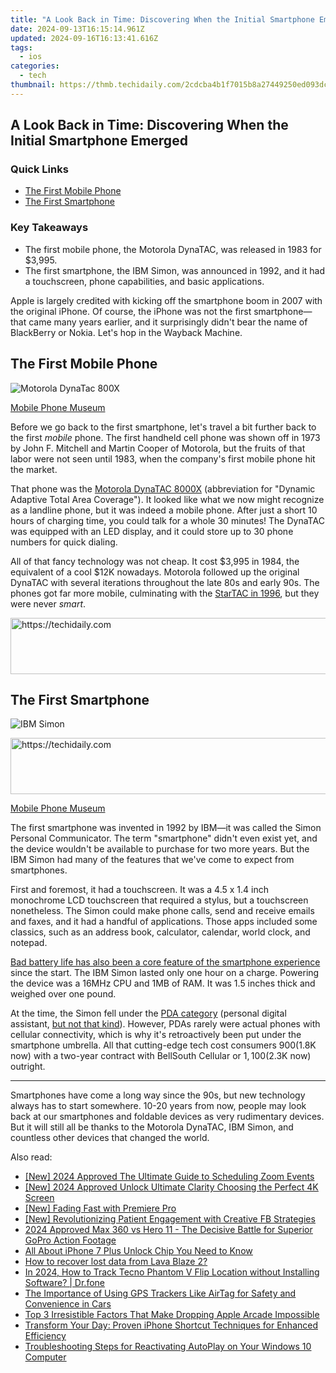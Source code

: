 ```yaml
---
title: "A Look Back in Time: Discovering When the Initial Smartphone Emerged"
date: 2024-09-13T16:15:14.961Z
updated: 2024-09-16T16:13:41.616Z
tags:
  - ios
categories:
  - tech
thumbnail: https://thmb.techidaily.com/2cdcba4b1f7015b8a27449250ed093dcedd443fa9b99fd4da2116bc1b6fb0847.jpg
---
```


## A Look Back in Time: Discovering When the Initial Smartphone Emerged

### Quick Links

* [The First Mobile Phone](https://mondly-stories.techidaily.com/from-monday-to-sunday-in-korea-your-simplified-guide/)
* [The First Smartphone](https://some-guidance.techidaily.com/the-ultimate-visual-fidelity-in-a-box-eizos-cg318-4k-for-2024/)

### Key Takeaways

* The first mobile phone, the Motorola DynaTAC, was released in 1983 for $3,995.
* The first smartphone, the IBM Simon, was announced in 1992, and it had a touchscreen, phone capabilities, and basic applications.

 Apple is largely credited with kicking off the smartphone boom in 2007 with the original iPhone. Of course, the iPhone was not the first smartphone—that came many years earlier, and it surprisingly didn't bear the name of BlackBerry or Nokia. Let's hop in the Wayback Machine.

##  The First Mobile Phone

![Motorola DynaTac 800X](https://static1.howtogeekimages.com/wordpress/wp-content/uploads/2024/01/motorola-dynatac-800x.png) 

[Mobile Phone Museum](https://www.mobilephonemuseum.com/phone-detail/dynatac-8000x)

 Before we go back to the first smartphone, let's travel a bit further back to the first _mobile_ phone. The first handheld cell phone was shown off in 1973 by John F. Mitchell and Martin Cooper of Motorola, but the fruits of that labor were not seen until 1983, when the company's first mobile phone hit the market.

 That phone was the [Motorola DynaTAC 8000X](https://en.wikipedia.org/wiki/Motorola%5FDynaTAC) (abbreviation for "Dynamic Adaptive Total Area Coverage"). It looked like what we now might recognize as a landline phone, but it was indeed a mobile phone. After just a short 10 hours of charging time, you could talk for a whole 30 minutes! The DynaTAC was equipped with an LED display, and it could store up to 30 phone numbers for quick dialing.

 All of that fancy technology was not cheap. It cost $3,995 in 1984, the equivalent of a cool $12K nowadays. Motorola followed up the original DynaTAC with several iterations throughout the late 80s and early 90s. The phones got far more mobile, culminating with the [StarTAC in 1996](https://en.wikipedia.org/wiki/Motorola%5FStarTAC), but they were never _smart_.

<!-- affiliate ads begin -->
<a href="https://unicoeye.pxf.io/c/5597632/2134241/18498" target="_top" id="2134241">
  <img src="//a.impactradius-go.com/display-ad/18498-2134241" border="0" alt="https://techidaily.com" width="728" height="90"/>
</a>
<img height="0" width="0" src="https://unicoeye.pxf.io/i/5597632/2134241/18498" style="position:absolute;visibility:hidden;" border="0" />
<!-- affiliate ads end -->

##  The First Smartphone

![IBM Simon](https://static1.howtogeekimages.com/wordpress/wp-content/uploads/2024/01/ibm-simon.png) 

<!-- affiliate ads begin -->
<a href="https://appsumo.8odi.net/c/5597632/2123750/7443" target="_top" id="2123750">
  <img src="//a.impactradius-go.com/display-ad/7443-2123750" border="0" alt="https://techidaily.com" width="728" height="90"/>
</a>
<img height="0" width="0" src="https://appsumo.8odi.net/i/5597632/2123750/7443" style="position:absolute;visibility:hidden;" border="0" />
<!-- affiliate ads end -->

[Mobile Phone Museum](https://www.mobilephonemuseum.com/phone-detail/ibm-simon)

 The first smartphone was invented in 1992 by IBM—it was called the Simon Personal Communicator. The term "smartphone" didn't even exist yet, and the device wouldn't be available to purchase for two more years. But the IBM Simon had many of the features that we've come to expect from smartphones.

 First and foremost, it had a touchscreen. It was a 4.5 x 1.4 inch monochrome LCD touchscreen that required a stylus, but a touchscreen nonetheless. The Simon could make phone calls, send and receive emails and faxes, and it had a handful of applications. Those apps included some classics, such as an address book, calculator, calendar, world clock, and notepad.

[Bad battery life has also been a core feature of the smartphone experience](https://article-posts.techidaily.com/breaking-ground-with-2023s-samsung-k850u-revision/) since the start. The IBM Simon lasted only one hour on a charge. Powering the device was a 16MHz CPU and 1MB of RAM. It was 1.5 inches thick and weighed over one pound.

 At the time, the Simon fell under the [PDA category](https://fox-cloud.techidaily.com/in-2024-windows-innovations-a-fresh-perspective-on-10/) (personal digital assistant, [but not that kind](https://review-topics.techidaily.com/issues-playing-h-265-hevc-video-on-redmi-a2-by-aiseesoft-video-converter-play-hevc-video-on-android/)). However, PDAs rarely were actual phones with cellular connectivity, which is why it's retroactively been put under the smartphone umbrella. All that cutting-edge tech cost consumers $900 ($1.8K now) with a two-year contract with BellSouth Cellular or $1,100 ($2.3K now) outright.

---

 Smartphones have come a long way since the 90s, but new technology always has to start somewhere. 10-20 years from now, people may look back at our smartphones and foldable devices as very rudimentary devices. But it will still all be thanks to the Motorola DynaTAC, IBM Simon, and countless other devices that changed the world.

<ins class="adsbygoogle"
     style="display:block"
     data-ad-format="autorelaxed"
     data-ad-client="ca-pub-7571918770474297"
     data-ad-slot="1223367746"></ins>

<ins class="adsbygoogle"
     style="display:block"
     data-ad-client="ca-pub-7571918770474297"
     data-ad-slot="8358498916"
     data-ad-format="auto"
     data-full-width-responsive="true"></ins>

<span class="atpl-alsoreadstyle">Also read:</span>
<div><ul>
<li><a href="https://digital-screen-recording.techidaily.com/new-2024-approved-the-ultimate-guide-to-scheduling-zoom-events/"><u>[New] 2024 Approved The Ultimate Guide to Scheduling Zoom Events</u></a></li>
<li><a href="https://fox-helps.techidaily.com/new-2024-approved-unlock-ultimate-clarity-choosing-the-perfect-4k-screen/"><u>[New] 2024 Approved Unlock Ultimate Clarity Choosing the Perfect 4K Screen</u></a></li>
<li><a href="https://some-knowledge.techidaily.com/new-fading-fast-with-premiere-pro/"><u>[New] Fading Fast with Premiere Pro</u></a></li>
<li><a href="https://extra-guidance.techidaily.com/new-revolutionizing-patient-engagement-with-creative-fb-strategies/"><u>[New] Revolutionizing Patient Engagement with Creative FB Strategies</u></a></li>
<li><a href="https://fox-helps.techidaily.com/2024-approved-max-360-vs-hero-11-the-decisive-battle-for-superior-gopro-action-footage/"><u>2024 Approved Max 360 vs Hero 11 - The Decisive Battle for Superior GoPro Action Footage</u></a></li>
<li><a href="https://sim-unlock.techidaily.com/all-about-iphone-7-plus-unlock-chip-you-need-to-know-by-drfone-ios/"><u>All About iPhone 7 Plus Unlock Chip You Need to Know</u></a></li>
<li><a href="https://blog-min.techidaily.com/how-to-recover-lost-data-from-lava-blaze-2-by-fonelab-android-recover-data/"><u>How to recover lost data from Lava Blaze 2?</u></a></li>
<li><a href="https://android-location-track.techidaily.com/in-2024-how-to-track-tecno-phantom-v-flip-location-without-installing-software-drfone-by-drfone-virtual-android/"><u>In 2024, How to Track Tecno Phantom V Flip Location without Installing Software? | Dr.fone</u></a></li>
<li><a href="https://os-tips.techidaily.com/the-importance-of-using-gps-trackers-like-airtag-for-safety-and-convenience-in-cars/"><u>The Importance of Using GPS Trackers Like AirTag for Safety and Convenience in Cars</u></a></li>
<li><a href="https://os-tips.techidaily.com/top-3-irresistible-factors-that-make-dropping-apple-arcade-impossible/"><u>Top 3 Irresistible Factors That Make Dropping Apple Arcade Impossible</u></a></li>
<li><a href="https://os-tips.techidaily.com/transform-your-day-proven-iphone-shortcut-techniques-for-enhanced-efficiency/"><u>Transform Your Day: Proven iPhone Shortcut Techniques for Enhanced Efficiency</u></a></li>
<li><a href="https://some-knowledge.techidaily.com/troubleshooting-steps-for-reactivating-autoplay-on-your-windows-10-computer/"><u>Troubleshooting Steps for Reactivating AutoPlay on Your Windows 10 Computer</u></a></li>
</ul></div>

